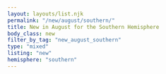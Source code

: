 ```yaml
---
layout: layouts/list.njk
permalink: "/new/august/southern/"
title: New in August for the Southern Hemisphere
body_class: new
filter_by_tag: "new_august_southern"
type: "mixed"
listing: "new"
hemisphere: "southern"
---
```

